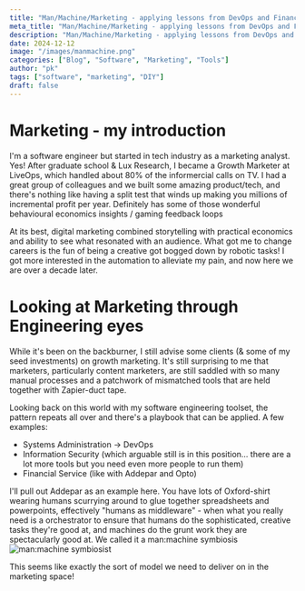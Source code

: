 ```yaml
---
title: "Man/Machine/Marketing - applying lessons from DevOps and Finance product development to digital marketing"
meta_title: "Man/Machine/Marketing - applying lessons from DevOps and Finance product development to digital marketing"
description: "Man/Machine/Marketing - applying lessons from DevOps and Finance product development to digital marketing"
date: 2024-12-12
image: "/images/manmachine.png"
categories: ["Blog", "Software", "Marketing", "Tools"]
author: "pk"
tags: ["software", "marketing", "DIY"]
draft: false
---
```


# Marketing - my introduction 

I'm a software engineer but started in tech industry as a marketing analyst. Yes! 
After graduate school & Lux Research, I became a Growth Marketer at LiveOps, which handled about 80% of the informercial calls on TV.
I had a great group of colleagues and we built some amazing product/tech, and there's nothing like having a split test that winds up making you millions of incremental profit per year.
Definitely has some of those wonderful behavioural economics insights / gaming feedback loops

At its best, digital marketing combined storytelling with practical economics and ability to see what resonated with an audience.
What got me to change careers is the fun of being a creative got bogged down by robotic tasks! I got more interested in the automation to alleviate my pain, and now here we are over a decade later.


# Looking at Marketing through Engineering eyes

While it's been on the backburner, I still advise some clients (& some of my seed investments) on growth marketing. It's still surprising to me that marketers, particularly
content marketers, are still saddled with so many manual processes and a patchwork of mismatched tools that are held together with Zapier-duct tape.

Looking back on this world with my software engineering toolset, the pattern repeats all over and there's a playbook that can be applied. A few examples:
- Systems Administration -> DevOps
- Information Security (which arguable still is in this position... there are a lot more tools but you need even more people to run them)
- Financial Service (like with Addepar and Opto)

I'll pull out Addepar as an example here. You have lots of Oxford-shirt wearing humans scurrying around to glue together spreadsheets and powerpoints, effectively
"humans as middleware" - when what you really need is a orchestrator to ensure that humans do the sophisticated, creative tasks they're good at, and machines do the grunt work
they are spectacularly good at. We called it a man:machine symbiosis
![man:machine symbiosist](/images/manmachine.png)

This seems like exactly the sort of model we need to deliver on in the marketing space!


